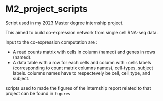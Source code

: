 # M2_project_scripts

Script used in my 2023 Master degree internship project.

This aimed to build co-expression network from single cell RNA-seq data.

Input to the co-expression computation are :
 * A read counts matrix with cells in column (named) and genes in rows (named).
 * A data table with a row for each cells and column with : cells labels (corresponding to count matrix columns names), cell-types, subject labels. columns names have to respectevely be cell, cell_type, and subject.

scripts used to made the figures of the internship report related to that project can be found in `figures`
